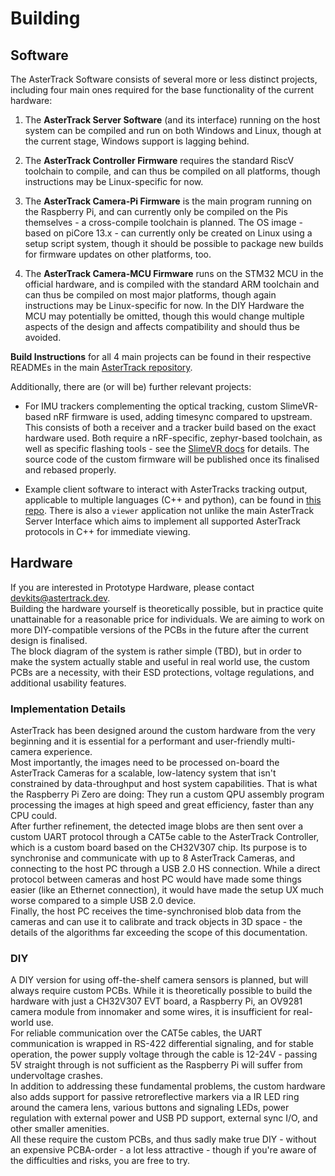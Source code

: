 # Building

## Software
The AsterTrack Software consists of several more or less distinct projects, including four main ones required for the base functionality of the current hardware:

1. The **AsterTrack Server Software** (and its interface) running on the host system can be compiled and run on both Windows and Linux, though at the current stage, Windows support is lagging behind.

2. The **AsterTrack Controller Firmware** requires the standard RiscV toolchain to compile, and can thus be compiled on all platforms, though instructions may be Linux-specific for now.

3. The **AsterTrack Camera-Pi Firmware** is the main program running on the Raspberry Pi, and can currently only be compiled on the Pis themselves - a cross-compile toolchain is planned. The OS image - based on piCore 13.x - can currently only be created on Linux using a setup script system, though it should be possible to package new builds for firmware updates on other platforms, too.

4. The **AsterTrack Camera-MCU Firmware** runs on the STM32 MCU in the official hardware, and is compiled with the standard ARM toolchain and can thus be compiled on most major platforms, though again instructions may be Linux-specific for now. In the DIY Hardware the MCU may potentially be omitted, though this would change multiple aspects of the design and affects compatibility and should thus be avoided.

**Build Instructions** for all 4 main projects can be found in their respective READMEs in the main [AsterTrack repository](https://github.com/AsterTrack/AsterTrack).

Additionally, there are (or will be) further relevant projects:

- For IMU trackers complementing the optical tracking, custom SlimeVR-based nRF firmware is used, adding timesync compared to upstream. This consists of both a receiver and a tracker build based on the exact hardware used. Both require a nRF-specific, zephyr-based toolchain, as well as specific flashing tools - see the [SlimeVR docs](https://docs.slimevr.dev/smol-slimes/firmware/index.html) for details. The source code of the custom firmware will be published once its finalised and rebased properly.

- Example client software to interact with AsterTracks tracking output, applicable to multiple languages (C++ and python), can be found in [this repo](https://github.com/AsterTrack/Clients). There is also a `viewer` application not unlike the main AsterTrack Server Interface which aims to implement all supported AsterTrack protocols in C++ for immediate viewing.

## Hardware
If you are interested in Prototype Hardware, please contact [devkits@astertrack.dev](mailto:devkits@astertrack.dev). <br>
Building the hardware yourself is theoretically possible, but in practice quite unattainable for a reasonable price for individuals.
We are aiming to work on more DIY-compatible versions of the PCBs in the future after the current design is finalised. <br>
The block diagram of the system is rather simple (TBD), but in order to make the system actually stable and useful in real world use, the custom PCBs are a necessity, with their ESD protections, voltage regulations, and additional usability features.

### Implementation Details
AsterTrack has been designed around the custom hardware from the very beginning and it is essential for a performant and user-friendly multi-camera experience. <br>
Most importantly, the images need to be processed on-board the AsterTrack Cameras for a scalable, low-latency system that isn't constrained by data-throughput and host system capabilities. That is what the Raspberry Pi Zero are doing: They run a custom QPU assembly program processing the images at high speed and great efficiency, faster than any CPU could. <br>
After further refinement, the detected image blobs are then sent over a custom UART protocol through a CAT5e cable to the AsterTrack Controller, which is a custom board based on the CH32V307 chip. Its purpose is to synchronise and communicate with up to 8 AsterTrack Cameras, and connecting to the host PC through a USB 2.0 HS connection. While a direct protocol between cameras and host PC would have made some things easier (like an Ethernet connection), it would have made the setup UX much worse compared to a simple USB 2.0 device. <br>
Finally, the host PC receives the time-synchronised blob data from the cameras and can use it to calibrate and track objects in 3D space - the details of the algorithms far exceeding the scope of this documentation.

### DIY

A DIY version for using off-the-shelf camera sensors is planned, but will always require custom PCBs. While it is theoretically possible to build the hardware with just a CH32V307 EVT board, a Raspberry Pi, an OV9281 camera module from innomaker and some wires, it is insufficient for real-world use. <br>
For reliable communication over the CAT5e cables, the UART communication is wrapped in RS-422 differential signaling, and for stable operation, the power supply voltage through the cable is 12-24V - passing 5V straight through is not sufficient as the Raspberry Pi will suffer from undervoltage crashes. <br>
In addition to addressing these fundamental problems, the custom hardware also adds support for passive retroreflective markers via a IR LED ring around the camera lens, various buttons and signaling LEDs, power regulation with external power and USB PD support, external sync I/O, and other smaller amenities. <br>
All these require the custom PCBs, and thus sadly make true DIY - without an expensive PCBA-order - a lot less attractive - though if you're aware of the difficulties and risks, you are free to try.